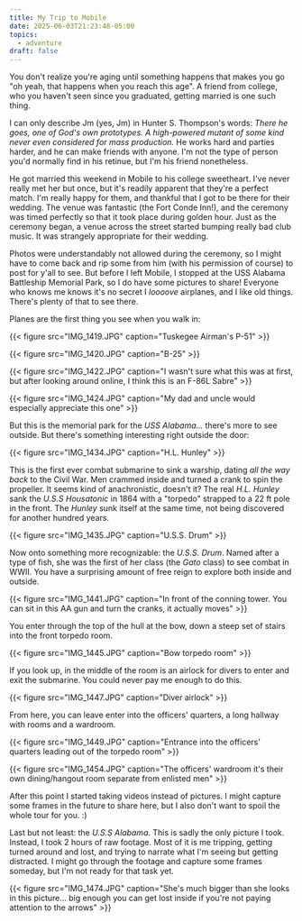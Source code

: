 ```yaml
---
title: My Trip to Mobile
date: 2025-06-03T21:23:48-05:00
topics:
  - adventure
draft: false
---
```


You don't realize you're aging until something happens that makes you go "oh yeah, that happens when you reach this age". A friend from college, who you haven't seen since you graduated, getting married is one such thing.

I can only describe Jm (yes, Jm) in Hunter S. Thompson's words: _There he goes, one of God's own prototypes. A high-powered mutant of some kind never even considered for mass production._ He works hard and parties harder, and he can make friends with anyone. I'm not the type of person you'd normally find in his retinue, but I'm his friend nonetheless.

He got married this weekend in Mobile to his college sweetheart. I've never really met her but once, but it's readily apparent that they're a perfect match. I'm really happy for them, and thankful that I got to be there for their wedding. The venue was fantastic (the Fort Conde Inn!), and the ceremony was timed perfectly so that it took place during golden hour. Just as the ceremony began, a venue across the street started bumping really bad club music. It was strangely appropriate for their wedding.

Photos were understandably not allowed during the ceremony, so I might have to come back and rip some from him (with his permission of course) to post for y'all to see. But before I left Mobile, I stopped at the USS Alabama Battleship Memorial Park, so I do have some pictures to share! Everyone who knows me knows it's no secret I _loooove_ airplanes, and I like old things. There's plenty of that to see there.

Planes are the first thing you see when you walk in:

{{< figure src="IMG_1419.JPG" caption="Tuskegee Airman's P-51" >}}

{{< figure src="IMG_1420.JPG" caption="B-25" >}}

{{< figure src="IMG_1422.JPG" caption="I wasn't sure what this was at first, but after looking around online, I think this is an F-86L Sabre" >}}

{{< figure src="IMG_1424.JPG" caption="My dad and uncle would especially appreciate this one" >}}

But this is the memorial park for the _USS Alabama…_ there's more to see
outside. But there's something interesting right outside the door:

{{< figure src="IMG_1434.JPG" caption="H.L. Hunley" >}}

This is the first ever combat submarine to sink a warship, dating _all the way
back_ to the Civil War. Men crammed inside and turned a crank to spin the
propeller. It seems kind of anachronistic, doesn't it? The real _H.L. Hunley_ sank the _U.S.S Housatonic_ in 1864 with a "torpedo" strapped to a 22 ft pole in the front. The _Hunley_ sunk itself at the same time, not being discovered for another hundred years.

{{< figure src="IMG_1435.JPG" caption="U.S.S. Drum" >}}

Now onto something more recognizable: the _U.S.S. Drum_. Named after a type of fish, she was the first of her class (the _Gato_ class) to see combat in WWII. You have a surprising amount of free reign to explore both inside and outside.

{{< figure src="IMG_1441.JPG" caption="In front of the conning tower. You can sit in this AA gun and turn the cranks, it actually moves" >}}

You enter through the top of the hull at the bow, down a steep set of stairs into the front torpedo room.

{{< figure src="IMG_1445.JPG" caption="Bow torpedo room" >}}

If you look up, in the middle of the room is an airlock for divers to enter and exit the submarine. You could never pay me enough to do this.

{{< figure src="IMG_1447.JPG" caption="Diver airlock" >}}

From here, you can leave enter into the officers' quarters, a long hallway with rooms and a wardroom.

{{< figure src="IMG_1449.JPG" caption="Entrance into the officers' quarters leading out of the torpedo room" >}}

{{< figure src="IMG_1454.JPG" caption="The officers' wardroom it's their own dining/hangout room separate from enlisted men" >}}

After this point I started taking videos instead of pictures. I might capture some frames in the future to share here, but I also don't want to spoil the whole tour for you. :)

Last but not least: the _U.S.S Alabama_. This is sadly the only picture I took. Instead, I took 2 hours of raw footage. Most of it is me tripping, getting turned around and lost, and trying to narrate what I'm seeing but getting distracted. I might go through the footage and capture some frames someday, but I'm not ready for that task yet.

{{< figure src="IMG_1474.JPG" caption="She's much bigger than she looks in this picture... big enough you can get lost inside if you're not paying attention to the arrows" >}}
